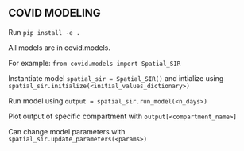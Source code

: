 ## COVID MODELING ##

Run `pip install -e .`

All models are in covid.models.

For example: `from covid.models import Spatial_SIR`

Instantiate model `spatial_sir = Spatial_SIR()` and intialize using `spatial_sir.initialize(<initial_values_dictionary>)`

Run model using `output = spatial_sir.run_model(<n_days>)`

Plot output of specific compartment with `output[<compartment_name>]`

Can change model parameters with `spatial_sir.update_parameters(<params>)`
